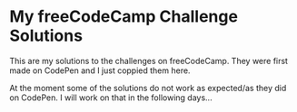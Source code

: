 # My freeCodeCamp Challenge Solutions

This are my solutions to the challenges on freeCodeCamp. They were first made on CodePen and I just coppied them here. 

At the moment some of the solutions do not work as expected/as they did on CodePen. I will work on that in the following days...
